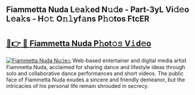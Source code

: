 ## Fiammetta Nuda L𝚎a𝚔ed N𝚞𝚍e - Part-3yL Vi𝚍𝚎o L𝚎a𝚔s - H𝚘𝚝 O𝚗𝚕yf𝚊ns P𝚑𝚘tos FtcER

# <h2><a href="http://kf5km55.oniu.top/?m=Fiammetta+Nuda">🔗👉 🔴 Fiammetta Nuda P𝚑ot𝚘𝚜 V𝚒d𝚎o</a></h2>

[![Fiammetta Nuda Nu𝚍e𝚜](https://i.imgur.com/0qMVB7G.gif)](http://kf5km55.oniu.top/?m=Fiammetta+Nuda)
Web-based entertainer and digital media artist Fiammetta Nuda, acclaimed for sharing dance and lifestyle ideas through solo and collaborative dance performances and short videos. The public face of Fiammetta Nuda exudes a sincere and friendly demeanor, but the intricacies of his personal life remain shrouded in secrecy.  
